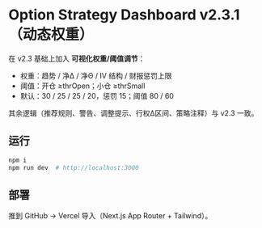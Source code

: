 # Option Strategy Dashboard v2.3.1（动态权重）

在 v2.3 基础上加入 **可视化权重/阈值调节**：
- 权重：趋势 / 净Δ / 净Θ / IV 结构 / 财报惩罚上限
- 阈值：开仓 ≥thrOpen；小仓 ≥thrSmall
- 默认：30 / 25 / 25 / 20，惩罚 15；阈值 80 / 60

其余逻辑（推荐规则、警告、调整提示、行权Δ区间、策略注释）与 v2.3 一致。

## 运行
```bash
npm i
npm run dev  # http://localhost:3000
```

## 部署
推到 GitHub → Vercel 导入（Next.js App Router + Tailwind）。
